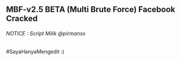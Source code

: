 ## MBF-v2.5 BETA (Multi Brute Force) Facebook Cracked
###### NOTICE : _Script Milik @pirmansx_
#SayaHanyaMengedit :)
